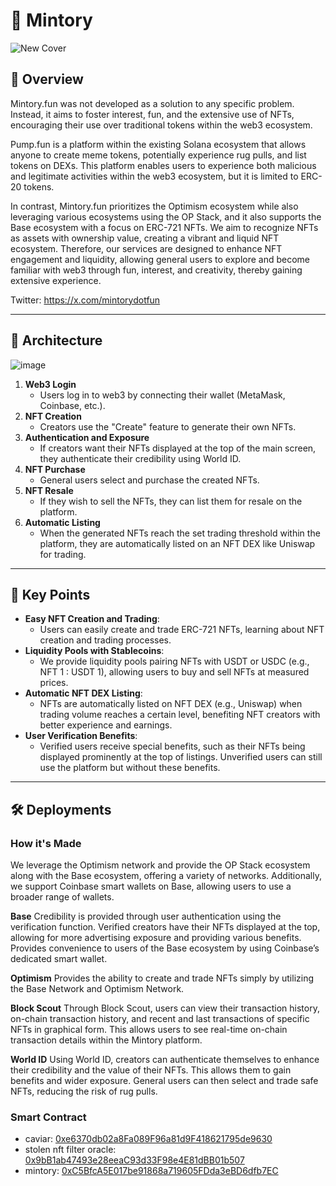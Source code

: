 # 👻 Mintory
![New Cover](https://github.com/user-attachments/assets/056ba516-2df8-4b4b-afec-e9493e5fb265)

## 📌 Overview

Mintory.fun was not developed as a solution to any specific problem. Instead, it aims to foster interest, fun, and the extensive use of NFTs, encouraging their use over traditional tokens within the web3 ecosystem.

Pump.fun is a platform within the existing Solana ecosystem that allows anyone to create meme tokens, potentially experience rug pulls, and list tokens on DEXs. This platform enables users to experience both malicious and legitimate activities within the web3 ecosystem, but it is limited to ERC-20 tokens.

In contrast, Mintory.fun prioritizes the Optimism ecosystem while also leveraging various ecosystems using the OP Stack, and it also supports the Base ecosystem with a focus on ERC-721 NFTs. We aim to recognize NFTs as assets with ownership value, creating a vibrant and liquid NFT ecosystem. Therefore, our services are designed to enhance NFT engagement and liquidity, allowing general users to explore and become familiar with web3 through fun, interest, and creativity, thereby gaining extensive experience.

Twitter: https://x.com/mintorydotfun

---
## 🎡 Architecture
![image](https://github.com/user-attachments/assets/ca06a14f-f145-431c-9324-cfd2aa53dd64)

1. **Web3 Login**
    - Users log in to web3 by connecting their wallet (MetaMask, Coinbase, etc.).
2. **NFT Creation**
    - Creators use the "Create" feature to generate their own NFTs.
3. **Authentication and Exposure**
    - If creators want their NFTs displayed at the top of the main screen, they authenticate their credibility using World ID.
4. **NFT Purchase**
    - General users select and purchase the created NFTs.
5. **NFT Resale**
    - If they wish to sell the NFTs, they can list them for resale on the platform.
6. **Automatic Listing**
    - When the generated NFTs reach the set trading threshold within the platform, they are automatically listed on an NFT DEX like Uniswap for trading.

---
## 🔑 Key Points
- **Easy NFT Creation and Trading**:
    - Users can easily create and trade ERC-721 NFTs, learning about NFT creation and trading processes.
- **Liquidity Pools with Stablecoins**:
    - We provide liquidity pools pairing NFTs with USDT or USDC (e.g., NFT 1 : USDT 1), allowing users to buy and sell NFTs at measured prices.
- **Automatic NFT DEX Listing**:
    - NFTs are automatically listed on NFT DEX (e.g., Uniswap) when trading volume reaches a certain level, benefiting NFT creators with better experience and earnings.
- **User Verification Benefits**:
    - Verified users receive special benefits, such as their NFTs being displayed prominently at the top of listings. Unverified users can still use the platform but without these benefits.

---
## 🛠️ Deployments

### How it's Made
We leverage the Optimism network and provide the OP Stack ecosystem along with the Base ecosystem, offering a variety of networks. Additionally, we support Coinbase smart wallets on Base, allowing users to use a broader range of wallets.

**Base**
Credibility is provided through user authentication using the verification function. Verified creators have their NFTs displayed at the top, allowing for more advertising exposure and providing various benefits. Provides convenience to users of the Base ecosystem by using Coinbase’s dedicated smart wallet.

**Optimism**
Provides the ability to create and trade NFTs simply by utilizing the Base Network and Optimism Network.

**Block Scout**
Through Block Scout, users can view their transaction history, on-chain transaction history, and recent and last transactions of specific NFTs in graphical form. This allows users to see real-time on-chain transaction details within the Mintory platform.

**World ID**
Using World ID, creators can authenticate themselves to enhance their credibility and the value of their NFTs. This allows them to gain benefits and wider exposure. General users can then select and trade safe NFTs, reducing the risk of rug pulls.

### Smart Contract
- caviar: [0xe6370db02a8Fa089F96a81d9F418621795de9630](https://sepolia.basescan.org/address/0xe6370db02a8Fa089F96a81d9F418621795de9630)
- stolen nft filter oracle: [0x9bB1ab47493e28eeaC93d33F98e4E81dBB01b507](https://sepolia.basescan.org/address/0x9bB1ab47493e28eeaC93d33F98e4E81dBB01b507)
- mintory: [0xC5BfcA5E017be91868a719605FDda3eBD6dfb7EC](https://sepolia.basescan.org/address/0xC5BfcA5E017be91868a719605FDda3eBD6dfb7EC)
